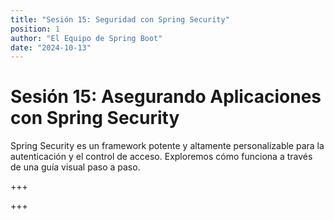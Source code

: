 ```yaml
---
title: "Sesión 15: Seguridad con Spring Security"
position: 1
author: "El Equipo de Spring Boot"
date: "2024-10-13"
---
```


# Sesión 15: Asegurando Aplicaciones con Spring Security

Spring Security es un framework potente y altamente personalizable para la autenticación y el control de acceso. Exploremos cómo funciona a través de una guía visual paso a paso.

+++

+++
